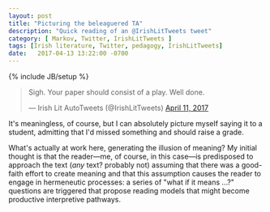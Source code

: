 ```yaml
---
layout: post
title: "Picturing the beleaguered TA"
description: "Quick reading of an @IrishLitTweets tweet"
category: [ Markov, Twitter, IrishLitTweets ]
tags: [Irish literature, Twitter, pedagogy, IrishLitTweets]
date:   2017-04-13 13:22:00 -0700
---
```

{% include JB/setup %}

<blockquote class="twitter-tweet" data-lang="en"><p lang="en" dir="ltr">Sigh. Your paper should consist of a play. Well done.</p>&mdash; Irish Lit AutoTweets (@IrishLitTweets) <a href="https://twitter.com/IrishLitTweets/status/851751763795255296">April 11, 2017</a></blockquote>
<script async src="//platform.twitter.com/widgets.js" type="text/javascript" charset="utf-8"></script>

It's meaningless, of course, but I can absolutely picture myself saying it to a student, admitting that I'd missed something and should raise a grade.

What's actually at work here, generating the illusion of meaning? My initial thought is that the reader&mdash;me, of course, in this case&mdash;is predisposed to approach the text (*any* text? probably not) assuming that there was a good-faith effort to create meaning and that this assumption causes the reader to engage in hermeneutic processes: a series of "what if it means ...?" questions are triggered that propose reading models that might become productive interpretive pathways.
